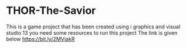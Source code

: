 # THOR-The-Savior
This is a game project that has been created using i graphics and visual studio 13
you need some resources to run this project 
The link is given below 
https://bit.ly/2MViakR
